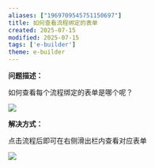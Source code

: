 ```yaml
---
aliases: ["1969709545751150697"]
title: 如何查看流程绑定的表单
created: 2025-07-15
modified: 2025-07-15
tags: ['e-builder']
theme: e-builder
---
```


**问题描述：**

如何查看每个流程绑定的表单是哪个呢？

![](839adaec02eeedd1695d7fe4707800c4.jpg)

**解决方式：**

点击流程后即可在右侧滑出栏内查看对应表单

![](4a472dc12a38c7e16a72efb379c20e4d.jpg)